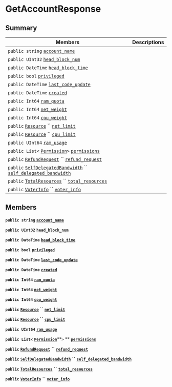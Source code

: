# GetAccountResponse

## Summary

| Members                                                                                                                                                                                                                                                                                    | Descriptions |
| ------------------------------------------------------------------------------------------------------------------------------------------------------------------------------------------------------------------------------------------------------------------------------------------ | ------------ |
| `public string` [`account_name`](EosSharp--Core--Api--v1--GetAccountResponse.md#class\_eos\_sharp\_1\_1\_core\_1\_1\_api\_1\_1v1\_1\_1\_get\_account\_response\_1aa9854efb3253f0fab2c20d4e9bc4e185)                                                                                        |              |
| `public UInt32` [`head_block_num`](EosSharp--Core--Api--v1--GetAccountResponse.md#class\_eos\_sharp\_1\_1\_core\_1\_1\_api\_1\_1v1\_1\_1\_get\_account\_response\_1a878e3cfece3fdf37afd5081009917a52)                                                                                      |              |
| `public DateTime` [`head_block_time`](EosSharp--Core--Api--v1--GetAccountResponse.md#class\_eos\_sharp\_1\_1\_core\_1\_1\_api\_1\_1v1\_1\_1\_get\_account\_response\_1abc79e4f016257d8837a63d338c6319f0)                                                                                   |              |
| `public bool` [`privileged`](EosSharp--Core--Api--v1--GetAccountResponse.md#class\_eos\_sharp\_1\_1\_core\_1\_1\_api\_1\_1v1\_1\_1\_get\_account\_response\_1a86bc40af238194212e2cf2933ccaedc5)                                                                                            |              |
| `public DateTime` [`last_code_update`](EosSharp--Core--Api--v1--GetAccountResponse.md#class\_eos\_sharp\_1\_1\_core\_1\_1\_api\_1\_1v1\_1\_1\_get\_account\_response\_1ae53a955b7cc1208104cb5531125ba1f8)                                                                                  |              |
| `public DateTime` [`created`](EosSharp--Core--Api--v1--GetAccountResponse.md#class\_eos\_sharp\_1\_1\_core\_1\_1\_api\_1\_1v1\_1\_1\_get\_account\_response\_1abc96eea172d06c26ad21f3f2977bd60e)                                                                                           |              |
| `public Int64` [`ram_quota`](EosSharp--Core--Api--v1--GetAccountResponse.md#class\_eos\_sharp\_1\_1\_core\_1\_1\_api\_1\_1v1\_1\_1\_get\_account\_response\_1a5db7a2a2dae367903cf78757b7f5b8c3)                                                                                            |              |
| `public Int64` [`net_weight`](EosSharp--Core--Api--v1--GetAccountResponse.md#class\_eos\_sharp\_1\_1\_core\_1\_1\_api\_1\_1v1\_1\_1\_get\_account\_response\_1a3a3bdbe5cdf44415883fe42bf212ff88)                                                                                           |              |
| `public Int64` [`cpu_weight`](EosSharp--Core--Api--v1--GetAccountResponse.md#class\_eos\_sharp\_1\_1\_core\_1\_1\_api\_1\_1v1\_1\_1\_get\_account\_response\_1a94432f2843855db06ad27437d2cb7d76)                                                                                           |              |
| `public` [`Resource`](EosSharp--Core--Api--v1--Resource.md) `` [`net_limit`](EosSharp--Core--Api--v1--GetAccountResponse.md#class\_eos\_sharp\_1\_1\_core\_1\_1\_api\_1\_1v1\_1\_1\_get\_account\_response\_1a020437fffeda0051f08b2e996c47cf4e)                                            |              |
| `public` [`Resource`](EosSharp--Core--Api--v1--Resource.md) `` [`cpu_limit`](EosSharp--Core--Api--v1--GetAccountResponse.md#class\_eos\_sharp\_1\_1\_core\_1\_1\_api\_1\_1v1\_1\_1\_get\_account\_response\_1a0c0fd29a25273c5d824182a29f8fbfc7)                                            |              |
| `public UInt64` [`ram_usage`](EosSharp--Core--Api--v1--GetAccountResponse.md#class\_eos\_sharp\_1\_1\_core\_1\_1\_api\_1\_1v1\_1\_1\_get\_account\_response\_1aa5bbd1f3c89c0fdfb0b8b74c4557a1ba)                                                                                           |              |
| `public List<` [`Permission`](EosSharp--Core--Api--v1--Permission.md)`>` [`permissions`](EosSharp--Core--Api--v1--GetAccountResponse.md#class\_eos\_sharp\_1\_1\_core\_1\_1\_api\_1\_1v1\_1\_1\_get\_account\_response\_1a5011d5c7391f540204d135d589dd9257)                                |              |
| `public` [`RefundRequest`](EosSharp--Core--Api--v1--RefundRequest.md) `` [`refund_request`](EosSharp--Core--Api--v1--GetAccountResponse.md#class\_eos\_sharp\_1\_1\_core\_1\_1\_api\_1\_1v1\_1\_1\_get\_account\_response\_1a30c140620f78a26ac605d1331ff4b998)                             |              |
| `public` [`SelfDelegatedBandwidth`](EosSharp--Core--Api--v1--SelfDelegatedBandwidth.md) `` [`self_delegated_bandwidth`](EosSharp--Core--Api--v1--GetAccountResponse.md#class\_eos\_sharp\_1\_1\_core\_1\_1\_api\_1\_1v1\_1\_1\_get\_account\_response\_1a091215c67427e54de4938a23c1de4728) |              |
| `public` [`TotalResources`](EosSharp--Core--Api--v1--TotalResources.md) `` [`total_resources`](EosSharp--Core--Api--v1--GetAccountResponse.md#class\_eos\_sharp\_1\_1\_core\_1\_1\_api\_1\_1v1\_1\_1\_get\_account\_response\_1abc19163a55cc5437228284580ccd2eb4)                          |              |
| `public` [`VoterInfo`](EosSharp--Core--Api--v1--VoterInfo.md) `` [`voter_info`](EosSharp--Core--Api--v1--GetAccountResponse.md#class\_eos\_sharp\_1\_1\_core\_1\_1\_api\_1\_1v1\_1\_1\_get\_account\_response\_1a422e89cdf62a03beb6d4028e86cf0f4f)                                         |              |

## Members

**`public string`** [**`account_name`**](EosSharp--Core--Api--v1--GetAccountResponse.md#class\_eos\_sharp\_1\_1\_core\_1\_1\_api\_1\_1v1\_1\_1\_get\_account\_response\_1aa9854efb3253f0fab2c20d4e9bc4e185)

**`public UInt32`** [**`head_block_num`**](EosSharp--Core--Api--v1--GetAccountResponse.md#class\_eos\_sharp\_1\_1\_core\_1\_1\_api\_1\_1v1\_1\_1\_get\_account\_response\_1a878e3cfece3fdf37afd5081009917a52)

**`public DateTime`** [**`head_block_time`**](EosSharp--Core--Api--v1--GetAccountResponse.md#class\_eos\_sharp\_1\_1\_core\_1\_1\_api\_1\_1v1\_1\_1\_get\_account\_response\_1abc79e4f016257d8837a63d338c6319f0)

**`public bool`** [**`privileged`**](EosSharp--Core--Api--v1--GetAccountResponse.md#class\_eos\_sharp\_1\_1\_core\_1\_1\_api\_1\_1v1\_1\_1\_get\_account\_response\_1a86bc40af238194212e2cf2933ccaedc5)

**`public DateTime`** [**`last_code_update`**](EosSharp--Core--Api--v1--GetAccountResponse.md#class\_eos\_sharp\_1\_1\_core\_1\_1\_api\_1\_1v1\_1\_1\_get\_account\_response\_1ae53a955b7cc1208104cb5531125ba1f8)

**`public DateTime`** [**`created`**](EosSharp--Core--Api--v1--GetAccountResponse.md#class\_eos\_sharp\_1\_1\_core\_1\_1\_api\_1\_1v1\_1\_1\_get\_account\_response\_1abc96eea172d06c26ad21f3f2977bd60e)

**`public Int64`** [**`ram_quota`**](EosSharp--Core--Api--v1--GetAccountResponse.md#class\_eos\_sharp\_1\_1\_core\_1\_1\_api\_1\_1v1\_1\_1\_get\_account\_response\_1a5db7a2a2dae367903cf78757b7f5b8c3)

**`public Int64`** [**`net_weight`**](EosSharp--Core--Api--v1--GetAccountResponse.md#class\_eos\_sharp\_1\_1\_core\_1\_1\_api\_1\_1v1\_1\_1\_get\_account\_response\_1a3a3bdbe5cdf44415883fe42bf212ff88)

**`public Int64`** [**`cpu_weight`**](EosSharp--Core--Api--v1--GetAccountResponse.md#class\_eos\_sharp\_1\_1\_core\_1\_1\_api\_1\_1v1\_1\_1\_get\_account\_response\_1a94432f2843855db06ad27437d2cb7d76)

**`public`** [**`Resource`**](EosSharp--Core--Api--v1--Resource.md) **``** [**`net_limit`**](EosSharp--Core--Api--v1--GetAccountResponse.md#class\_eos\_sharp\_1\_1\_core\_1\_1\_api\_1\_1v1\_1\_1\_get\_account\_response\_1a020437fffeda0051f08b2e996c47cf4e)

**`public`** [**`Resource`**](EosSharp--Core--Api--v1--Resource.md) **``** [**`cpu_limit`**](EosSharp--Core--Api--v1--GetAccountResponse.md#class\_eos\_sharp\_1\_1\_core\_1\_1\_api\_1\_1v1\_1\_1\_get\_account\_response\_1a0c0fd29a25273c5d824182a29f8fbfc7)

**`public UInt64`** [**`ram_usage`**](EosSharp--Core--Api--v1--GetAccountResponse.md#class\_eos\_sharp\_1\_1\_core\_1\_1\_api\_1\_1v1\_1\_1\_get\_account\_response\_1aa5bbd1f3c89c0fdfb0b8b74c4557a1ba)

**`public List<`** [**`Permission`**](EosSharp--Core--Api--v1--Permission.md)**`>` ** [**`permissions`**](EosSharp--Core--Api--v1--GetAccountResponse.md#class\_eos\_sharp\_1\_1\_core\_1\_1\_api\_1\_1v1\_1\_1\_get\_account\_response\_1a5011d5c7391f540204d135d589dd9257)

**`public`** [**`RefundRequest`**](EosSharp--Core--Api--v1--RefundRequest.md) **``** [**`refund_request`**](EosSharp--Core--Api--v1--GetAccountResponse.md#class\_eos\_sharp\_1\_1\_core\_1\_1\_api\_1\_1v1\_1\_1\_get\_account\_response\_1a30c140620f78a26ac605d1331ff4b998)

**`public`** [**`SelfDelegatedBandwidth`**](EosSharp--Core--Api--v1--SelfDelegatedBandwidth.md) **``** [**`self_delegated_bandwidth`**](EosSharp--Core--Api--v1--GetAccountResponse.md#class\_eos\_sharp\_1\_1\_core\_1\_1\_api\_1\_1v1\_1\_1\_get\_account\_response\_1a091215c67427e54de4938a23c1de4728)

**`public`** [**`TotalResources`**](EosSharp--Core--Api--v1--TotalResources.md) **``** [**`total_resources`**](EosSharp--Core--Api--v1--GetAccountResponse.md#class\_eos\_sharp\_1\_1\_core\_1\_1\_api\_1\_1v1\_1\_1\_get\_account\_response\_1abc19163a55cc5437228284580ccd2eb4)

**`public`** [**`VoterInfo`**](EosSharp--Core--Api--v1--VoterInfo.md) **``** [**`voter_info`**](EosSharp--Core--Api--v1--GetAccountResponse.md#class\_eos\_sharp\_1\_1\_core\_1\_1\_api\_1\_1v1\_1\_1\_get\_account\_response\_1a422e89cdf62a03beb6d4028e86cf0f4f)
